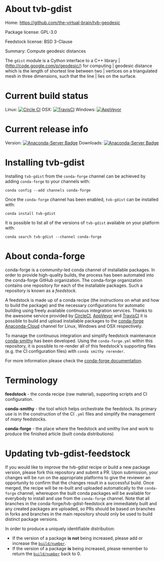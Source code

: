 About tvb-gdist
===============

Home: https://github.com/the-virtual-brain/tvb-geodesic

Package license: GPL-3.0

Feedstock license: BSD 3-Clause

Summary: Compute geodesic distances

The `gdist` module is a Cython interface to a C++ library |
(http://code.google.com/p/geodesic/) for computing |
geodesic distance which is the length of shortest line between two |
vertices on a triangulated mesh in three dimensions, such that the line |
lies on the surface.


Current build status
====================

Linux: [![Circle CI](https://circleci.com/gh/conda-forge/tvb-gdist-feedstock.svg?style=shield)](https://circleci.com/gh/conda-forge/tvb-gdist-feedstock)
OSX: [![TravisCI](https://travis-ci.org/conda-forge/tvb-gdist-feedstock.svg?branch=master)](https://travis-ci.org/conda-forge/tvb-gdist-feedstock)
Windows: [![AppVeyor](https://ci.appveyor.com/api/projects/status/github/conda-forge/tvb-gdist-feedstock?svg=True)](https://ci.appveyor.com/project/conda-forge/tvb-gdist-feedstock/branch/master)

Current release info
====================
Version: [![Anaconda-Server Badge](https://anaconda.org/conda-forge/tvb-gdist/badges/version.svg)](https://anaconda.org/conda-forge/tvb-gdist)
Downloads: [![Anaconda-Server Badge](https://anaconda.org/conda-forge/tvb-gdist/badges/downloads.svg)](https://anaconda.org/conda-forge/tvb-gdist)

Installing tvb-gdist
====================

Installing `tvb-gdist` from the `conda-forge` channel can be achieved by adding `conda-forge` to your channels with:

```
conda config --add channels conda-forge
```

Once the `conda-forge` channel has been enabled, `tvb-gdist` can be installed with:

```
conda install tvb-gdist
```

It is possible to list all of the versions of `tvb-gdist` available on your platform with:

```
conda search tvb-gdist --channel conda-forge
```


About conda-forge
=================

conda-forge is a community-led conda channel of installable packages.
In order to provide high-quality builds, the process has been automated into the
conda-forge GitHub organization. The conda-forge organization contains one repository
for each of the installable packages. Such a repository is known as a *feedstock*.

A feedstock is made up of a conda recipe (the instructions on what and how to build
the package) and the necessary configurations for automatic building using freely
available continuous integration services. Thanks to the awesome service provided by
[CircleCI](https://circleci.com/), [AppVeyor](http://www.appveyor.com/)
and [TravisCI](https://travis-ci.org/) it is possible to build and upload installable
packages to the [conda-forge](https://anaconda.org/conda-forge)
[Anaconda-Cloud](http://docs.anaconda.org/) channel for Linux, Windows and OSX respectively.

To manage the continuous integration and simplify feedstock maintenance
[conda-smithy](http://github.com/conda-forge/conda-smithy) has been developed.
Using the ``conda-forge.yml`` within this repository, it is possible to re-render all of
this feedstock's supporting files (e.g. the CI configuration files) with ``conda smithy rerender``.

For more information please check the [conda-forge documentation](https://conda-forge.org/docs/).

Terminology
===========

**feedstock** - the conda recipe (raw material), supporting scripts and CI configuration.

**conda-smithy** - the tool which helps orchestrate the feedstock.
                   Its primary use is in the construction of the CI ``.yml`` files
                   and simplify the management of *many* feedstocks.

**conda-forge** - the place where the feedstock and smithy live and work to
                  produce the finished article (built conda distributions)


Updating tvb-gdist-feedstock
============================

If you would like to improve the tvb-gdist recipe or build a new
package version, please fork this repository and submit a PR. Upon submission,
your changes will be run on the appropriate platforms to give the reviewer an
opportunity to confirm that the changes result in a successful build. Once
merged, the recipe will be re-built and uploaded automatically to the
`conda-forge` channel, whereupon the built conda packages will be available for
everybody to install and use from the `conda-forge` channel.
Note that all branches in the conda-forge/tvb-gdist-feedstock are
immediately built and any created packages are uploaded, so PRs should be based
on branches in forks and branches in the main repository should only be used to
build distinct package versions.

In order to produce a uniquely identifiable distribution:
 * If the version of a package **is not** being increased, please add or increase
   the [``build/number``](http://conda.pydata.org/docs/building/meta-yaml.html#build-number-and-string).
 * If the version of a package **is** being increased, please remember to return
   the [``build/number``](http://conda.pydata.org/docs/building/meta-yaml.html#build-number-and-string)
   back to 0.